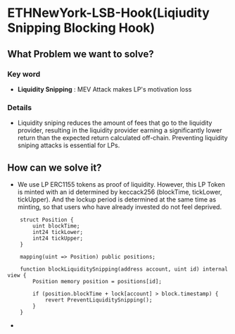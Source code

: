 # ETHNewYork-LSB-Hook(Liqiudity Snipping Blocking Hook)

## What Problem we want to solve?

### Key word

- **Liquidity Snipping** : MEV Attack makes LP's motivation loss

### Details

- Liquidity sniping reduces the amount of fees that go to the liquidity provider, resulting in the liquidity provider earning a significantly lower return than the expected return calculated off-chain. Preventing liquidity sniping attacks is essential for LPs.

## How can we solve it?

- We use LP ERC1155 tokens as proof of liquidity. However, this LP Token is minted with an id determined by keccack256 (blockTime, tickLower, tickUpper). And the lockup period is determined at the same time as minting, so that users who have already invested do not feel deprived.

```
    struct Position {
        uint blockTime;
        int24 tickLower;
        int24 tickUpper;
    }
```

```
    mapping(uint => Position) public positions;
```

```
    function blockLiquiditySnipping(address account, uint id) internal view {
        Position memory position = positions[id];

        if (position.blockTime + lock[account] > block.timestamp) {
            revert PreventLiquiditySnipping();
        }
    }

```

-
